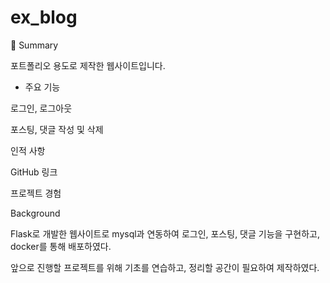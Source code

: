 # ex_blog
📌 Summary

포트폴리오 용도로 제작한 웹사이트입니다.

* 주요 기능
  
 로그인, 로그아웃

 포스팅, 댓글 작성 및 삭제
 
 인적 사항
 
 GitHub 링크
 
 프로젝트 경험
 

Background

Flask로 개발한 웹사이트로 mysql과 연동하여 로그인, 포스팅, 댓글 기능을 구현하고, docker를 통해 배포하였다.

앞으로 진행할 프로젝트를 위해 기초를 연습하고, 정리할 공간이 필요하여 제작하였다. 
